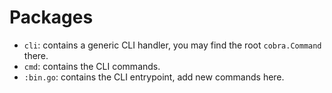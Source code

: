 # Packages

* `cli`: contains a generic CLI handler, you may find the root `cobra.Command` there.
* `cmd`: contains the CLI commands.
* `:bin.go`: contains the CLI entrypoint, add new commands here.